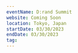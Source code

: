 ```yaml
---
eventName: D:rand Summit 
website: Coming Soon
location: Tokyo, Japan
startDate: 03/30/2023
endDate: 03/30/2023
tag: 
---
```

